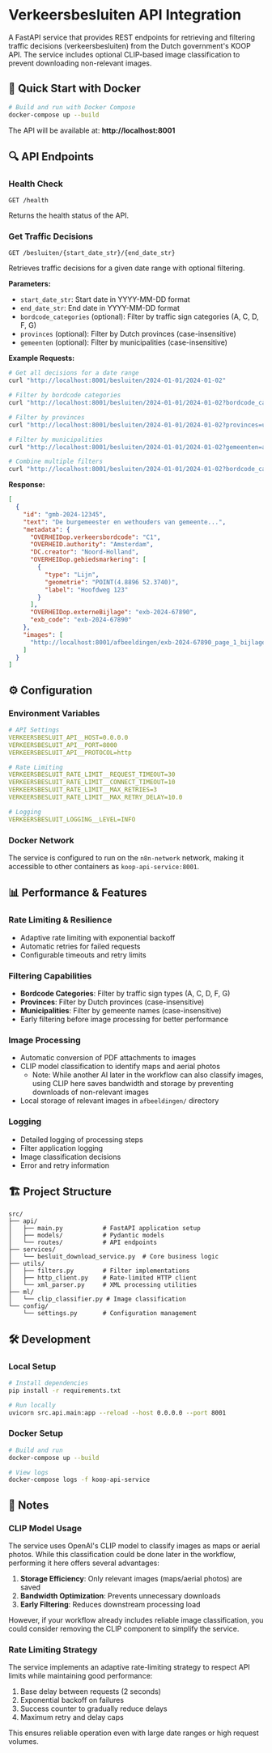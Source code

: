 # Verkeersbesluiten API Integration

A FastAPI service that provides REST endpoints for retrieving and filtering traffic decisions (verkeersbesluiten) from the Dutch government's KOOP API. The service includes optional CLIP-based image classification to prevent downloading non-relevant images.

## 🚀 Quick Start with Docker

```bash
# Build and run with Docker Compose
docker-compose up --build
```

The API will be available at: **http://localhost:8001**

## 🔍 API Endpoints

### Health Check
```http
GET /health
```
Returns the health status of the API.

### Get Traffic Decisions
```http
GET /besluiten/{start_date_str}/{end_date_str}
```

Retrieves traffic decisions for a given date range with optional filtering.

**Parameters:**
- `start_date_str`: Start date in YYYY-MM-DD format
- `end_date_str`: End date in YYYY-MM-DD format
- `bordcode_categories` (optional): Filter by traffic sign categories (A, C, D, F, G)
- `provinces` (optional): Filter by Dutch provinces (case-insensitive)
- `gemeenten` (optional): Filter by municipalities (case-insensitive)

**Example Requests:**
```bash
# Get all decisions for a date range
curl "http://localhost:8001/besluiten/2024-01-01/2024-01-02"

# Filter by bordcode categories
curl "http://localhost:8001/besluiten/2024-01-01/2024-01-02?bordcode_categories=A&bordcode_categories=C"

# Filter by provinces
curl "http://localhost:8001/besluiten/2024-01-01/2024-01-02?provinces=utrecht&provinces=gelderland"

# Filter by municipalities
curl "http://localhost:8001/besluiten/2024-01-01/2024-01-02?gemeenten=amsterdam&gemeenten=rotterdam"

# Combine multiple filters
curl "http://localhost:8001/besluiten/2024-01-01/2024-01-02?bordcode_categories=A&provinces=utrecht&gemeenten=amsterdam"
```

**Response:**
```json
[
  {
    "id": "gmb-2024-12345",
    "text": "De burgemeester en wethouders van gemeente...",
    "metadata": {
      "OVERHEIDop.verkeersbordcode": "C1",
      "OVERHEID.authority": "Amsterdam",
      "DC.creator": "Noord-Holland",
      "OVERHEIDop.gebiedsmarkering": [
        {
          "type": "Lijn",
          "geometrie": "POINT(4.8896 52.3740)",
          "label": "Hoofdweg 123"
        }
      ],
      "OVERHEIDop.externeBijlage": "exb-2024-67890",
      "exb_code": "exb-2024-67890"
    },
    "images": [
      "http://localhost:8001/afbeeldingen/exb-2024-67890_page_1_bijlage.png"
    ]
  }
]
```

## ⚙️ Configuration

### Environment Variables
```yaml
# API Settings
VERKEERSBESLUIT_API__HOST=0.0.0.0
VERKEERSBESLUIT_API__PORT=8000
VERKEERSBESLUIT_API__PROTOCOL=http

# Rate Limiting
VERKEERSBESLUIT_RATE_LIMIT__REQUEST_TIMEOUT=30
VERKEERSBESLUIT_RATE_LIMIT__CONNECT_TIMEOUT=10
VERKEERSBESLUIT_RATE_LIMIT__MAX_RETRIES=3
VERKEERSBESLUIT_RATE_LIMIT__MAX_RETRY_DELAY=10.0

# Logging
VERKEERSBESLUIT_LOGGING__LEVEL=INFO
```

### Docker Network
The service is configured to run on the `n8n-network` network, making it accessible to other containers as `koop-api-service:8001`.

## 📊 Performance & Features

### Rate Limiting & Resilience
- Adaptive rate limiting with exponential backoff
- Automatic retries for failed requests
- Configurable timeouts and retry limits

### Filtering Capabilities
- **Bordcode Categories**: Filter by traffic sign types (A, C, D, F, G)
- **Provinces**: Filter by Dutch provinces (case-insensitive)
- **Municipalities**: Filter by gemeente names (case-insensitive)
- Early filtering before image processing for better performance

### Image Processing
- Automatic conversion of PDF attachments to images
- CLIP model classification to identify maps and aerial photos
  - Note: While another AI later in the workflow can also classify images, using CLIP here saves bandwidth and storage by preventing downloads of non-relevant images
- Local storage of relevant images in `afbeeldingen/` directory

### Logging
- Detailed logging of processing steps
- Filter application logging
- Image classification decisions
- Error and retry information

## 🏗️ Project Structure

```
src/
├── api/
│   ├── main.py           # FastAPI application setup
│   ├── models/           # Pydantic models
│   └── routes/           # API endpoints
├── services/
│   └── besluit_download_service.py  # Core business logic
├── utils/
│   ├── filters.py        # Filter implementations
│   ├── http_client.py    # Rate-limited HTTP client
│   └── xml_parser.py     # XML processing utilities
├── ml/
│   └── clip_classifier.py # Image classification
└── config/
    └── settings.py       # Configuration management
```

## 🛠️ Development

### Local Setup
```bash
# Install dependencies
pip install -r requirements.txt

# Run locally
uvicorn src.api.main:app --reload --host 0.0.0.0 --port 8001
```

### Docker Setup
```bash
# Build and run
docker-compose up --build

# View logs
docker-compose logs -f koop-api-service
```

## 📝 Notes

### CLIP Model Usage
The service uses OpenAI's CLIP model to classify images as maps or aerial photos. While this classification could be done later in the workflow, performing it here offers several advantages:

1. **Storage Efficiency**: Only relevant images (maps/aerial photos) are saved
2. **Bandwidth Optimization**: Prevents unnecessary downloads
3. **Early Filtering**: Reduces downstream processing load

However, if your workflow already includes reliable image classification, you could consider removing the CLIP component to simplify the service.

### Rate Limiting Strategy
The service implements an adaptive rate-limiting strategy to respect API limits while maintaining good performance:

1. Base delay between requests (2 seconds)
2. Exponential backoff on failures
3. Success counter to gradually reduce delays
4. Maximum retry and delay caps

This ensures reliable operation even with large date ranges or high request volumes.